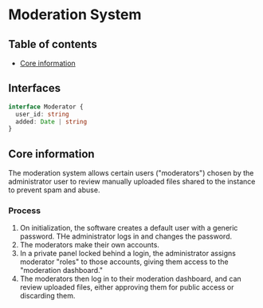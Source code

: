 # Moderation System

## Table of contents
- [Core information](#core-information)

## Interfaces
```typescript
interface Moderator {
  user_id: string
  added: Date | string
}
```

## Core information
The moderation system allows certain users ("moderators") chosen by the administrator user to review manually uploaded files shared to the instance to prevent spam and abuse.
### Process
1. On initialization, the software creates a default user with a generic password. THe administrator logs in and changes the password.
2. The moderators make their own accounts.
3. In a private panel locked behind a login, the administrator assigns moderator "roles" to those accounts, giving them access to the "moderation dashboard."
4. The moderators then log in to their moderation dashboard, and can review uploaded files, either approving them for public access or discarding them.